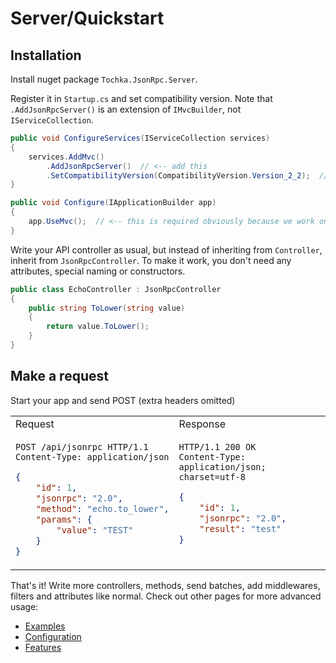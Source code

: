 # Server/Quickstart

## Installation

Install nuget package `Tochka.JsonRpc.Server`.

Register it in `Startup.cs` and set compatibility version. Note that `.AddJsonRpcServer()` is an extension of `IMvcBuilder`, not `IServiceCollection`.

```cs
public void ConfigureServices(IServiceCollection services)
{
    services.AddMvc()
        .AddJsonRpcServer()  // <-- add this
        .SetCompatibilityVersion(CompatibilityVersion.Version_2_2);  // <-- this is required because 2.1 disables endpoint routing
}

public void Configure(IApplicationBuilder app)
{
    app.UseMvc();  // <-- this is required obviously because we work on top of MVC
}
```

Write your API controller as usual, but instead of inheriting from `Controller`, inherit from `JsonRpcController`. To make it work, you don't need any attributes, special naming or constructors.

```cs
public class EchoController : JsonRpcController
{
    public string ToLower(string value)
    {
        return value.ToLower();
    }
}
```

## Make a request

Start your app and send POST (extra headers omitted)

<table>
    <tr>
        <td>
            Request
        </td>
        <td>
            Response
        </td>
    </tr>
<tr>
<td valign="top">

```http
POST /api/jsonrpc HTTP/1.1
Content-Type: application/json
```
```json
{
    "id": 1,
    "jsonrpc": "2.0",
    "method": "echo.to_lower",
    "params": {
        "value": "TEST"
    }
}
```

</td>
<td valign="top">

```HTTP
HTTP/1.1 200 OK
Content-Type: application/json; charset=utf-8
```
```json
{
    "id": 1,
    "jsonrpc": "2.0",
    "result": "test"
}
```

</td>
</tr>
</table>

That's it! Write more controllers, methods, send batches, add middlewares, filters and attributes like normal.
Check out other pages for more advanced usage:

- [Examples](examples.md)
- [Configuration](configuration.md)
- [Features](features.md)
